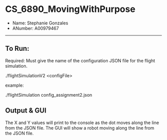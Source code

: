 # CS_6890_MovingWithPurpose

* Name: Stephanie Gonzales
* ANumber: A00979467
---

## To Run:
Required: Must give the name of the configuration JSON file for the flight simulation. 

./flightSimulationV2 \<configFile>

example: 

./flightSimulation config_assignment2.json

## Output & GUI
The X and Y values will print to the console as the dot moves along the line from the JSON file. 
The GUI will show a robot moving along the line from the JSON file. 
